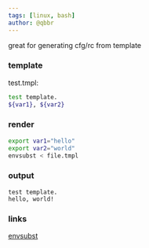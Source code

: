 ```yaml
---
tags: [linux, bash]
author: @qbbr
---
```


great for generating cfg/rc from template

### template

test.tmpl:

```bash
test template.
${var1}, ${var2}
```

### render

```bash
export var1="hello"
export var2="world"
envsubst < file.tmpl
```

### output

```
test template.
hello, world!
```

### links

[envsubst](https://command-not-found.com/envsubst)
